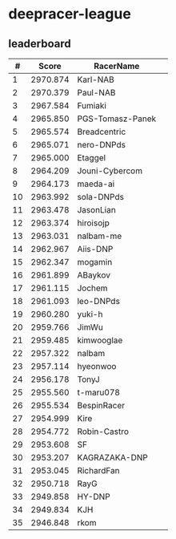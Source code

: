 # deepracer-league

## leaderboard

<!-- leaderboard -->
| # | Score | RacerName |   |
| - | ----- | --------- | - |
| 1 | 2970.874 | Karl-NAB | |
| 2 | 2970.379 | Paul-NAB | |
| 3 | 2967.584 | Fumiaki | |
| 4 | 2965.850 | PGS-Tomasz-Panek | |
| 5 | 2965.574 | Breadcentric | |
| 6 | 2965.071 | nero-DNPds | |
| 7 | 2965.000 | Etaggel | |
| 8 | 2964.209 | Jouni-Cybercom | |
| 9 | 2964.173 | maeda-ai | |
| 10 | 2963.992 | sola-DNPds | |
| 11 | 2963.478 | JasonLian | |
| 12 | 2963.374 | hiroisojp | |
| 13 | 2963.031 | nalbam-me | |
| 14 | 2962.967 | Aiis-DNP | |
| 15 | 2962.347 | mogamin | |
| 16 | 2961.899 | ABaykov | |
| 17 | 2961.115 | Jochem | |
| 18 | 2961.093 | leo-DNPds | |
| 19 | 2960.280 | yuki-h | |
| 20 | 2959.766 | JimWu | |
| 21 | 2959.485 | kimwooglae | |
| 22 | 2957.322 | nalbam | |
| 23 | 2957.114 | hyeonwoo | |
| 24 | 2956.178 | TonyJ | |
| 25 | 2955.560 | t-maru078 | |
| 26 | 2955.534 | BespinRacer | |
| 27 | 2954.999 | Kire | |
| 28 | 2954.772 | Robin-Castro | |
| 29 | 2953.608 | SF | |
| 30 | 2953.207 | KAGRAZAKA-DNP | |
| 31 | 2953.045 | RichardFan | |
| 32 | 2950.718 | RayG | |
| 33 | 2949.858 | HY-DNP | |
| 34 | 2949.834 | KJH | |
| 35 | 2946.848 | rkom | |
